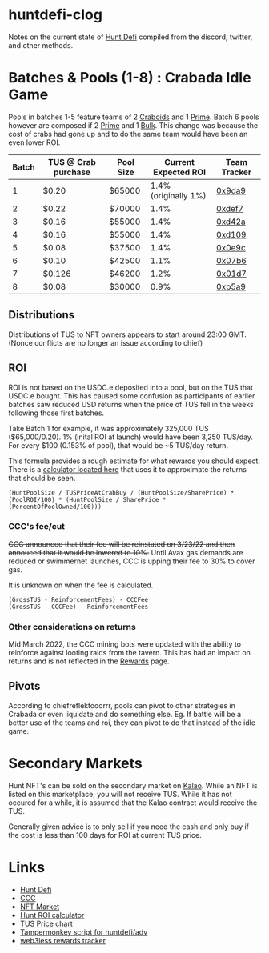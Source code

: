 # huntdefi-clog
Notes on the current state of [Hunt Defi](https://huntdefi.finance/) compiled from the discord, twitter, and other methods.

# Batches & Pools (1-8) : Crabada Idle Game

Pools in batches 1-5 feature teams of 2 [Craboids](https://docs.crabada.com/game-guide/crabadex/craboid) and 1 [Prime](https://docs.crabada.com/game-guide/crabadex/prime). Batch 6 pools however are composed if 2 [Prime](https://docs.crabada.com/game-guide/crabadex/prime) and 1 [Bulk](https://docs.crabada.com/game-guide/crabadex/bulk). This change was because the cost of crabs had gone up and to do the same team would have been an even lower ROI.

| Batch      | TUS @ Crab purchase | Pool Size | Current Expected ROI | Team Tracker |
| ----------- | ----------- | --- | --- | --- |
| 1      |  $0.20       | $65000 | 1.4% (originally 1%) | [0x9da9](https://crabadatracker.app/profile/0x9da9feb8fad6a9a98594825d14f13cde3ca8fd3e) |
| 2      |  $0.22       | $70000 | 1.4%                 | [0xdef7](https://crabadatracker.app/profile/0xdef7cb0eaa0db7af60dfe90e2b1665441a44d7c1) |
| 3      |  $0.16       | $55000 | 1.4%                 | [0xd42a](https://crabadatracker.app/profile/0xd42a401d2762d8b22dba1bada7f9970457bcfac6) |
| 4      |  $0.16       | $55000 | 1.4%                 | [0xd109](https://crabadatracker.app/profile/0xd1090cfccaf7381db44b06a937a90780d2c61304) |
| 5      |  $0.08       | $37500 | 1.4%                 | [0x0e9c](https://crabadatracker.app/profile/0x0e9ceb3ea6c16d7cc0ad00927e6f038fb3b95525) |
| 6      |  $0.10       | $42500 | 1.1%                 | [0x07b6](https://crabadatracker.app/profile/0x07b6228e674ed8875a9b57db8c06f5bcea9f3f15) |
| 7      |  $0.126      | $46200 | 1.2%                 | [0x01d7](https://crabadatracker.app/profile/0x01d778e7de7e05b541b8c596fb579030ce4db291) |
| 8      |  $0.08       | $30000 | 0.9%                 | [0xb5a9](https://crabadatracker.app/profile/0xb5a943ab656bd34c8715c74ad14c63554ca74b84) |

## Distributions

Distributions of TUS to NFT owners appears to start around 23:00 GMT. (Nonce conflicts are no longer an issue according to chief)

## ROI

ROI is not based on the USDC.e deposited into a pool, but on the TUS that USDC.e bought. This has caused some confusion as participants of earlier batches saw reduced USD returns when the price of TUS fell in the weeks following those first batches.

Take Batch 1 for example, it was approximately 325,000 TUS ($65,000/0.20). 1% (inital ROI at launch) would have been 3,250 TUS/day. For every $100 (0.153% of pool), that would be ~5 TUS/day return.

This formula provides a rough estimate for what rewards you should expect. There is a [calculator located here](https://ipfs.io/ipfs/QmZwxEjRdpTRDkUT32fCkFBzZvAgrhmarHptebFFBykXPQ) that uses it to approximate the returns that should be seen.
```
(HuntPoolSize / TUSPriceAtCrabBuy / (HuntPoolSize/SharePrice) * (PoolROI/100) * (HuntPoolSize / SharePrice * (PercentOfPoolOwned/100)))
```

### CCC's fee/cut

~~CCC announced that their fee will be reinstated on 3/23/22 and then annouced that it would be lowered to 10%.~~ Until Avax gas demands are reduced or swimmernet launches, CCC is upping their fee to 30% to cover gas.

It is unknown on when the fee is calculated.

```
(GrossTUS - ReinforcementFees) - CCCFee
(GrossTUS - CCCFee) - ReinforcementFees
```

### Other considerations on returns

Mid March 2022, the CCC mining bots were updated with the ability to reinforce against looting raids from the tavern. This has had an impact on returns and is not reflected in the [Rewards](https://huntdefi.finance/rewards) page.

## Pivots
According to chiefreflektooorrr, pools can pivot to other strategies in Crabada or even liquidate and do something else. Eg. If battle will be a better use of the teams and roi, they can pivot to do that instead of the idle game.

# Secondary Markets

Hunt NFT's can be sold on the secondary market on [Kalao](https://marketplace.kalao.io/collection/0x3b50d61ab8752a10df0ec588b7cd40efc4accf00). While an NFT is listed on this marketplace, you will not receive TUS. While it has not occured for a while, it is assumed that the Kalao contract would receive the TUS.

Generally given advice is to only sell if you need the cash and only buy if the cost is less than 100 days for ROI at current TUS price.

# Links

* [Hunt Defi](https://huntdefi.finance)
* [CCC](https://crosschaincapital.finance/)
* [NFT Market](https://marketplace.kalao.io/collection/0x3b50d61ab8752a10df0ec588b7cd40efc4accf00)
* [Hunt ROI calculator](https://ipfs.io/ipfs/QmZwxEjRdpTRDkUT32fCkFBzZvAgrhmarHptebFFBykXPQ)
* [TUS Price chart](https://dexscreener.com/avalanche/0x565d20bd591b00ead0c927e4b6d7dd8a33b0b319)
* [Tampermonkey script for huntdefi/adv](https://k51qzi5uqu5dl05p70ja8uwvsnlsl9gidm7mfy67ol2xnc19be7hq4cnecvr13.ipns.dweb.link/)
* [web3less rewards tracker](https://k51qzi5uqu5dhi0adgmod9uk55nzrb6b0cl3w8nnernwdoc0jak92nv9t4y33s.ipns.dweb.link/)
